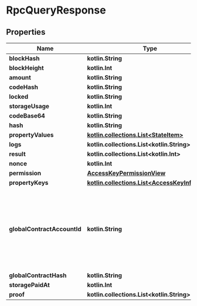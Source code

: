 
# RpcQueryResponse

## Properties
| Name | Type | Description | Notes |
| ------------ | ------------- | ------------- | ------------- |
| **blockHash** | **kotlin.String** |  |  |
| **blockHeight** | **kotlin.Int** |  |  |
| **amount** | **kotlin.String** |  |  |
| **codeHash** | **kotlin.String** |  |  |
| **locked** | **kotlin.String** |  |  |
| **storageUsage** | **kotlin.Int** |  |  |
| **codeBase64** | **kotlin.String** |  |  |
| **hash** | **kotlin.String** |  |  |
| **propertyValues** | [**kotlin.collections.List&lt;StateItem&gt;**](StateItem.md) |  |  |
| **logs** | **kotlin.collections.List&lt;kotlin.String&gt;** |  |  |
| **result** | **kotlin.collections.List&lt;kotlin.Int&gt;** |  |  |
| **nonce** | **kotlin.Int** |  |  |
| **permission** | [**AccessKeyPermissionView**](AccessKeyPermissionView.md) |  |  |
| **propertyKeys** | [**kotlin.collections.List&lt;AccessKeyInfoView&gt;**](AccessKeyInfoView.md) |  |  |
| **globalContractAccountId** | **kotlin.String** | NEAR Account Identifier.  This is a unique, syntactically valid, human-readable account identifier on the NEAR network.  [See the crate-level docs for information about validation.](index.html#account-id-rules)  Also see [Error kind precedence](AccountId#error-kind-precedence).  ## Examples  &#x60;&#x60;&#x60; use near_account_id::AccountId;  let alice: AccountId &#x3D; \&quot;alice.near\&quot;.parse().unwrap();  assert!(\&quot;ƒelicia.near\&quot;.parse::&lt;AccountId&gt;().is_err()); // (ƒ is not f) &#x60;&#x60;&#x60; |  [optional] |
| **globalContractHash** | **kotlin.String** |  |  [optional] |
| **storagePaidAt** | **kotlin.Int** | TODO(2271): deprecated. |  [optional] |
| **proof** | **kotlin.collections.List&lt;kotlin.String&gt;** |  |  [optional] |



